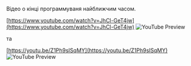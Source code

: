 <!--
date: 2024-03-01T21:14:14
edited: 2024-03-01T21:20:03
-->

Відео о кінці программуваня найближчим часом. 

[https://www.youtube.com/watch?v=JhCl-GeT4jw](https://www.youtube.com/watch?v=JhCl-GeT4jw)
![YouTube Preview](https://img.youtube.com/vi/JhCl-GeT4jw/mqdefault.jpg)

 та 

[https://youtu.be/Z1Ph9sISqMY](https://youtu.be/Z1Ph9sISqMY)
![YouTube Preview](https://img.youtube.com/vi/Z1Ph9sISqMY/mqdefault.jpg)



